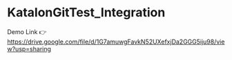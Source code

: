 # KatalonGitTest_Integration

Demo Link 👉
https://drive.google.com/file/d/1G7amuwgFavkN52UXefxjDa2GGG5iju98/view?usp=sharing
